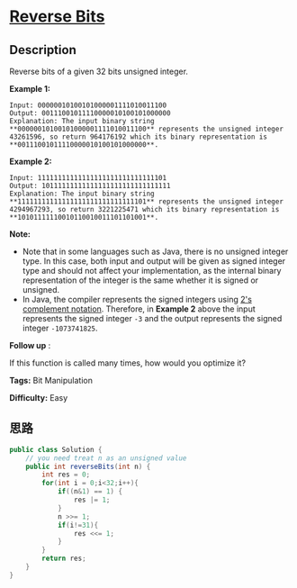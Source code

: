 # [Reverse Bits][title]

## Description

Reverse bits of a given 32 bits unsigned integer.



**Example 1:**
            Input: 00000010100101000001111010011100    Output: 00111001011110000010100101000000    Explanation: The input binary string **00000010100101000001111010011100** represents the unsigned integer 43261596, so return 964176192 which its binary representation is **00111001011110000010100101000000**.    

**Example 2:**
            Input: 11111111111111111111111111111101    Output: 10111111111111111111111111111111    Explanation: The input binary string **11111111111111111111111111111101** represents the unsigned integer 4294967293, so return 3221225471 which its binary representation is **10101111110010110010011101101001**.



**Note:**

  * Note that in some languages such as Java, there is no unsigned integer type. In this case, both input and output will be given as signed integer type and should not affect your implementation, as the internal binary representation of the integer is the same whether it is signed or unsigned.
  * In Java, the compiler represents the signed integers using [2's complement notation](https://en.wikipedia.org/wiki/Two%27s_complement). Therefore, in **Example 2**  above the input represents the signed integer `-3` and the output represents the signed integer `-1073741825`.



**Follow up** :

If this function is called many times, how would you optimize it?


**Tags:** Bit Manipulation

**Difficulty:** Easy

## 思路

``` java
public class Solution {
    // you need treat n as an unsigned value
    public int reverseBits(int n) {
        int res = 0;
        for(int i = 0;i<32;i++){
            if((n&1) == 1) {
                res |= 1;
            }
            n >>= 1;
            if(i!=31){
                res <<= 1;
            }
        }
        return res;
    }
}
```

[title]: https://leetcode.com/problems/reverse-bits

